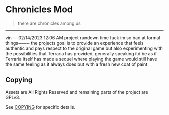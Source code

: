# Chronicles Mod

> there are chronicles among us

---

vin — 02/14/2023 12:06 AM
project rundown time
fuck im so bad at formal things~~~~
the projects goal is to provide an experience that feels authentic and pays
respect to the original game but also experimenting with the possibilities that
Terraria has provided, generally speaking itd be as if Terraria itself has made
a sequel where playing the game would still have the same feeling as it always
does but with a fresh new coat of paint

## Copying

Assets are All Rights Reserved and remaining parts of the project are GPLv3.

See [COPYING](COPYING) for specific details.
